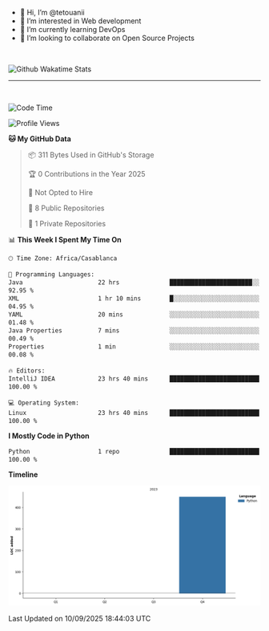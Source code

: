 - 👋 Hi, I’m @tetouanii
- 👀 I’m interested in Web development
- 🌱 I’m currently learning DevOps
- 💞️ I’m looking to collaborate on Open Source Projects

<br/>


![Github Wakatime Stats](https://github-readme-stats.vercel.app/api/wakatime/?username=@walidbosso&layout=compact&&theme=default&link="https://www.github.com/USERNAME/") 

--- 

<br/>


  
<!--START_SECTION:waka-->
![Code Time](http://img.shields.io/badge/Code%20Time-596%20hrs%2014%20mins-blue)

![Profile Views](http://img.shields.io/badge/Profile%20Views-0-blue)

**🐱 My GitHub Data** 

> 📦 311 Bytes Used in GitHub's Storage 
 > 
> 🏆 0 Contributions in the Year 2025
 > 
> 🚫 Not Opted to Hire
 > 
> 📜 8 Public Repositories 
 > 
> 🔑 1 Private Repositories 
 > 
📊 **This Week I Spent My Time On** 

```text
🕑︎ Time Zone: Africa/Casablanca

💬 Programming Languages: 
Java                     22 hrs              ███████████████████████░░   92.95 % 
XML                      1 hr 10 mins        █░░░░░░░░░░░░░░░░░░░░░░░░   04.95 % 
YAML                     20 mins             ░░░░░░░░░░░░░░░░░░░░░░░░░   01.48 % 
Java Properties          7 mins              ░░░░░░░░░░░░░░░░░░░░░░░░░   00.49 % 
Properties               1 min               ░░░░░░░░░░░░░░░░░░░░░░░░░   00.08 % 

🔥 Editors: 
IntelliJ IDEA            23 hrs 40 mins      █████████████████████████   100.00 % 

💻 Operating System: 
Linux                    23 hrs 40 mins      █████████████████████████   100.00 % 
```

**I Mostly Code in Python** 

```text
Python                   1 repo              █████████████████████████   100.00 % 
```



**Timeline**

![Lines of Code chart](https://raw.githubusercontent.com/tetouanii/tetouanii/main/assets/bar_graph.png)


 Last Updated on 10/09/2025 18:44:03 UTC
<!--END_SECTION:waka-->
